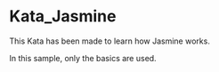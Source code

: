Kata_Jasmine
============
This Kata has been made to learn how Jasmine works. 

In this sample, only the basics are used.
